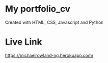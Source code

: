 # My portfolio_cv

Created with HTML, CSS, Javascript and Python

# Live Link

https://michaelrowland-ng.herokuapp.com/

